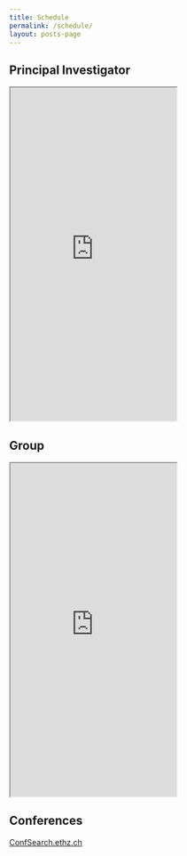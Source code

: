 ```yaml
---
title: Schedule
permalink: /schedule/
layout: posts-page
---
```


## Principal Investigator

<iframe src="https://calendar.google.com/calendar/u/0/embed?src=dale40@gmail.com&ctz=Asia/Seoul&pli=1" class="embed-responsive" height="600px"></iframe>

## Group

<iframe src="https://calendar.google.com/calendar/u/0/embed?src=cc3381e63109ca3620f9dc700200331094a9e8571585538bfe3ea4b99f846d68@group.calendar.google.com&ctz=Asia/Seoul" class="embed-responsive" height="600px"></iframe>

## Conferences

[ConfSearch.ethz.ch](https://confsearch.ethz.ch/?query=HPCA+HPDC+SC+IPDPS+ASPLOS+SBAC-PAD+DAC+ISCA+MICRO+CLOUD+PACT+ICS+FPGA+CF+DATE+DSN&sortby=deadline)

<!--
<table>
  <tr>
    <th> Month </th>
    <th> Conference </th>
    <th> Paper Deadline </th>
    <th> Location </th>
    <th> Tags </th>
  </tr>
  {% assign months = "January February March April May June July August September October November December" | split: " " %}
  {% for month in months %}
    {% for conference in site.data.conferences %}
      {% assign conf = conference[1] %}
      {% assign deadline = conf.series[0].deadline | split: "-" %}
      {% if deadline[0] == month %}
  <tr>
    <td> {{ month }} </td>
    <td> {{ conf.title }} </td>
    <td> {{ conf.series[0].deadline }} ({{ conf.series[1].deadline }}) </td>
    <td> {{ conf.series[0].location }} </td>
    <td> {{ conf.tags }} </td>
  </tr>
      {% endif %}
    {% endfor %}
  {% endfor %}
</table>
//-->
